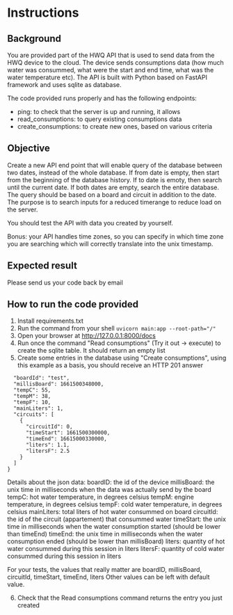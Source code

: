 # Instructions

## Background
You are provided part of the HWQ API that is used to send data from the HWQ device to the cloud. The device sends consumptions data (how much water was consummed, what were the start and end time, what was the water temperature etc).
The API is built with Python based on FastAPI framework and uses sqlite as database.

The code provided runs properly and has the following endpoints:
- ping: to check that the server is up and running, it allows 
- read_consumptions: to query existing consumptions data 
- create_consumptions: to create new ones, based on various criteria

## Objective
Create a new API end point that will enable query of the database between two dates, instead of the whole database.
If from date is empty, then start from the beginning of the database history.
If to date is emoty, then search until the current date.
If both dates are empty, search the entire database.
The query should be based on a board and circuit in addition to the date.
The purpose is to search inputs for a reduced timerange to reduce load on the server.

You should test the API with data you created by yourself.

Bonus: your API handles time zones, so you can specify in which time zone you are searching which will correctly translate into the unix timestamp.

## Expected result
Please send us your code back by email

## How to run the code provided

1. Install requirements.txt
2. Run the command from your shell ```uvicorn main:app --root-path="/"```
3. Open your browser at http://127.0.0.1:8000/docs
4. Run once the command "Read consumptions" (Try it out -> execute) to create the sqlite table. It should return an empty list
5. Create some entries in the database using "Create consumptions", using this example as a basis, you should receive an HTTP 201 answer
```{
  "boardId": "test",
  "millisBoard": 1661500348000,
  "tempC": 55,
  "tempM": 38,
  "tempF": 10,
  "mainLiters": 1,
  "circuits": [
    {
      "circuitId": 0,
      "timeStart": 1661500300000,
      "timeEnd": 16615000330000,
      "liters": 1.1,
      "litersF": 2.5
    }
  ]
}
```

Details about the json data:
boardID: the id of the device
millisBoard: the unix time in milliseconds when the data was actually send by the board
tempC: hot water temperature, in degrees celsius
tempM: engine temperature, in degrees celsius
tempF: cold water temperature, in degrees celsius
mainLiters: total liters of hot water consummed on board
circuitId: the id of the circuit (appartement) that consummed water
timeStart: the unix time in milliseconds when the water consumption started (should be lower than timeEnd)
timeEnd: the unix time in milliseconds when the water consumption ended (should be lower than millisBoard)
liters: quantity of hot water consummed during this session in liters
litersF: quantity of cold water consummed during this session in liters

For your tests, the values that really matter are boardID, millisBoard, circuitId, timeStart, timeEnd, liters
Other values can be left with default value.


6. Check that the Read consumptions command returns the entry you just created